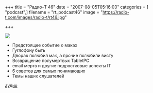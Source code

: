 +++
title = "Радио-T 46"
date = "2007-08-05T05:16:00"
categories = [ "podcast",]
filename = "rt_podcast46"
image = "https://radio-t.com/images/radio-t/rt46.jpg"

+++

![](https://radio-t.com/images/radio-t/rt46.jpg)

- Предстоящее событие о маках
- Гуглофону быть
- Дворак полюбил мак, а прочие полюбили висту
- Возвращение полумертвых TabletPC
- email мертв и другие подростковые аспекты IT
- 6 советов для самых понимающих
- Темы наших слушателей

[аудио](https://cdn.radio-t.com/rt_podcast46.mp3)
<audio src="https://cdn.radio-t.com/rt_podcast46.mp3" preload="none"></audio>
